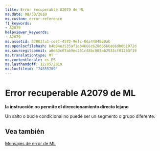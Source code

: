 ```yaml
---
title: Error recuperable A2079 de ML
ms.date: 08/30/2018
ms.custom: error-reference
f1_keywords:
- A2079
helpviewer_keywords:
- A2079
ms.assetid: 87003fa1-ce71-4572-9efc-06a4404860ab
ms.openlocfilehash: b4b94e3535af1ab4666c620d6566e66db0b1972d
ms.sourcegitcommit: a6d63c07ab9ec251c48bc003ab2933cf01263f19
ms.translationtype: MT
ms.contentlocale: es-ES
ms.lasthandoff: 12/05/2019
ms.locfileid: "74855789"
---
```

# <a name="ml-nonfatal-error-a2079"></a>Error recuperable A2079 de ML

**la instrucción no permite el direccionamiento directo lejano**

Un salto o bucle condicional no puede ser un segmento o grupo diferente.

## <a name="see-also"></a>Vea también

[Mensajes de error de ML](../../assembler/masm/ml-error-messages.md)<br/>